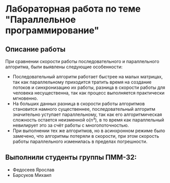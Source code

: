 # Лабораторная работа по теме "Параллельное программирование"

## Описание работы

При сравнении скорости работы последовательного и параллельного алгоритма, были выявлены следующие особенности:
-	Последовательный алгоритм работает быстрее на малых матрицах, так как параллельному приходится тратить время на создание потоков и синхронизацию их работы, разница в скорости работы для человека несущественна, так как процесс выполняется практически мгновенно.
-	На больших данных разница в скорости работы алгоритмов становится намного существеннее, последовательный алгоритм значительно уступает параллельному, так как его алгоритмическая сложность остается неизменной о(n³), в то время как параллельный невилирует это за счёт работы с многопоточностью.
-	При выполнении тех же алгоритмов, но в асинхронном режиме было замечено, что алгоритмы потеряли в скорости, при этом скорость работы параллельного изменилась в пределах погрешности.

## Выполнили студенты группы ПММ-32:
- Федосеев Ярослав
- Барсуков Михаил
